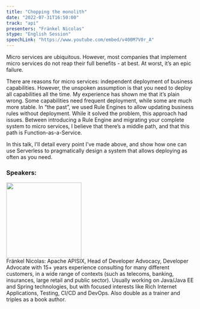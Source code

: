 ```yaml
---
title: "Chopping the monolith"
date: "2022-07-31T16:50:00"
track: "api"
presenters: "Fränkel Nicolas"
stype: "English Session"
speechLink: "https://www.youtube.com/embed/v400M7V0r_A"
---
```

Micro services are ubiquitous. However, most companies that implement micro services do not reap their full benefits - at best. At worst, it’s an epic failure.

There are reasons for micro services: independent deployment of business capabilities. However, the unspoken assumption is that you need to deploy all capabilities all the time. My experience has shown me that it’s plain wrong. Some capabilities need frequent deployment, while some are much more stable. In “the past”, we used Rule Engines to allow updating business rules without deployment. While it solved the problem, this approach had issues. Between introducing a Rule Engine and migrating your complete system to micro services, I believe that there’s a middle path, and that this path is Function-as-a-Service.

In this talk, I’ll detail every point I’ve made above, and show how one can use Serverless to pragmatically design a system that allows deploying as often as you need.
 ### Speakers: 
 <img src="images/speaker/1034.png" width="200" /><br>Fränkel Nicolas: Apache APISIX, Head of Developer Advocacy, Developer Advocate with 15+ years experience consulting for many different customers, in a wide range of contexts (such as telecoms, banking, insurances, large retail and public sector). Usually working on Java/Java EE and Spring technologies, but with focused interests like Rich Internet Applications, Testing, CI/CD and DevOps. Also double as a trainer and triples as a book author.

 